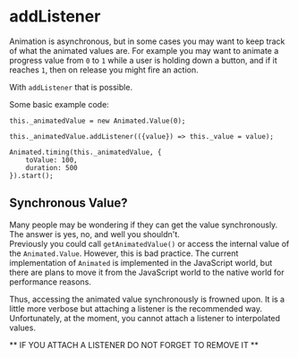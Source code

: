 # addListener

Animation is asynchronous, but in some cases you may want to keep track of what the animated values are. For example you may want to animate a progress value from `0` to `1` while a user is holding down a button, and if it reaches `1`, then on release you might fire an action.

With `addListener` that is possible.

Some basic example code:

```
this._animatedValue = new Animated.Value(0);

this._animatedValue.addListener(({value}) => this._value = value);

Animated.timing(this._animatedValue, {
    toValue: 100,
    duration: 500
}).start();
```

## Synchronous Value?

Many people may be wondering if they can get the value synchronously. The answer is yes, no, and well you shouldn't.  
Previously you could call `getAnimatedValue()` or access the internal value of the `Animated.Value`. However, this is bad practice. The current implementation of `Animated` is implemented in the JavaScript world, but there are plans to move it from the JavaScript world to the native world for performance reasons.

Thus, accessing the animated value synchronously is frowned upon. It is a little more verbose but attaching a listener is the recommended way. Unfortunately, at the moment, you cannot attach a listener to interpolated values.

** IF YOU ATTACH A LISTENER DO NOT FORGET TO REMOVE IT **

